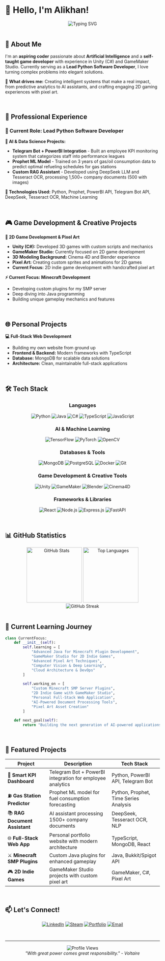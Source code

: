 # 👋 Hello, I'm Alikhan!

<div align="center">
  <img src="https://readme-typing-svg.herokuapp.com?font=Fira+Code&size=22&duration=3000&pause=1000&color=6366F1&center=true&vCenter=true&width=600&lines=Lead+Python+Software+Developer;AI+%26+Machine+Learning+Enthusiast;Self-Taught+Game+Developer+(Unity+%26+GameMaker);Full-Stack+Web+Developer;Minecraft+Plugin+Creator" alt="Typing SVG" />
</div>

<br>

## 🚀 About Me

I'm an **aspiring coder** passionate about **Artificial Intelligence** and a **self-taught game developer** with experience in Unity (C#) and GameMaker Studio. Currently serving as a **Lead Python Software Developer**, I love turning complex problems into elegant solutions.

🎯 **What drives me:** Creating intelligent systems that make a real impact, from predictive analytics to AI assistants, and crafting engaging 2D gaming experiences with pixel art.

<br>

## 💼 Professional Experience

### 🏢 Current Role: Lead Python Software Developer

**🤖 AI & Data Science Projects:**
- **Telegram Bot + PowerBI Integration** - Built an employee KPI monitoring system that categorizes staff into performance leagues
- **Prophet ML Model** - Trained on 3 years of gas/oil consumption data to predict optimal refueling schedules for gas stations
- **Custom RAG Assistant** - Developed using DeepSeek LLM and Tesseract OCR, processing 1,500+ company documents (500 with images)

**🔧 Technologies Used:** Python, Prophet, PowerBI API, Telegram Bot API, DeepSeek, Tesseract OCR, Machine Learning

<br>

## 🎮 Game Development & Creative Projects

**🎨 2D Game Development & Pixel Art**
- **Unity (C#):** Developed 3D games with custom scripts and mechanics
- **GameMaker Studio:** Currently focused on 2D game development
- **3D Modeling Background:** Cinema 4D and Blender experience
- **Pixel Art:** Creating custom sprites and animations for 2D games
- **Current Focus:** 2D indie game development with handcrafted pixel art

**⚡ Current Focus: Minecraft Development**
- Developing custom plugins for my SMP server
- Deep diving into Java programming
- Building unique gameplay mechanics and features

<br>

## 🌐 Personal Projects

**💻 Full-Stack Web Development**
- Building my own website from ground up
- **Frontend & Backend:** Modern frameworks with TypeScript
- **Database:** MongoDB for scalable data solutions
- **Architecture:** Clean, maintainable full-stack applications

<br>

## 🛠️ Tech Stack

<div align="center">

### Languages
![Python](https://img.shields.io/badge/Python-3776AB?style=for-the-badge&logo=python&logoColor=white)
![Java](https://img.shields.io/badge/Java-ED8B00?style=for-the-badge&logo=java&logoColor=white)
![C#](https://img.shields.io/badge/C%23-239120?style=for-the-badge&logo=c-sharp&logoColor=white)
![TypeScript](https://img.shields.io/badge/TypeScript-007ACC?style=for-the-badge&logo=typescript&logoColor=white)
![JavaScript](https://img.shields.io/badge/JavaScript-F7DF1E?style=for-the-badge&logo=javascript&logoColor=black)

### AI & Machine Learning
![TensorFlow](https://img.shields.io/badge/TensorFlow-FF6F00?style=for-the-badge&logo=tensorflow&logoColor=white)
![PyTorch](https://img.shields.io/badge/PyTorch-EE4C2C?style=for-the-badge&logo=pytorch&logoColor=white)
![OpenCV](https://img.shields.io/badge/OpenCV-27338e?style=for-the-badge&logo=OpenCV&logoColor=white)

### Databases & Tools
![MongoDB](https://img.shields.io/badge/MongoDB-4EA94B?style=for-the-badge&logo=mongodb&logoColor=white)
![PostgreSQL](https://img.shields.io/badge/PostgreSQL-316192?style=for-the-badge&logo=postgresql&logoColor=white)
![Docker](https://img.shields.io/badge/Docker-2496ED?style=for-the-badge&logo=docker&logoColor=white)
![Git](https://img.shields.io/badge/Git-F05032?style=for-the-badge&logo=git&logoColor=white)

### Game Development & Creative Tools
![Unity](https://img.shields.io/badge/Unity-100000?style=for-the-badge&logo=unity&logoColor=white)
![GameMaker](https://img.shields.io/badge/GameMaker-000000?style=for-the-badge&logo=gamemaker&logoColor=white)
![Blender](https://img.shields.io/badge/Blender-F5792A?style=for-the-badge&logo=blender&logoColor=white)
![Cinema4D](https://img.shields.io/badge/Cinema4D-011A6A?style=for-the-badge&logo=cinema4d&logoColor=white)

### Frameworks & Libraries
![React](https://img.shields.io/badge/React-20232A?style=for-the-badge&logo=react&logoColor=61DAFB)
![Node.js](https://img.shields.io/badge/Node.js-43853D?style=for-the-badge&logo=node.js&logoColor=white)
![Express.js](https://img.shields.io/badge/Express.js-404D59?style=for-the-badge)
![FastAPI](https://img.shields.io/badge/FastAPI-009688?style=for-the-badge&logo=FastAPI&logoColor=white)

</div>

<br>

## 📊 GitHub Statistics

<div align="center">
  <img src="https://github-readme-stats.vercel.app/api?username=RanchesW&show_icons=true&theme=tokyonight&hide_border=true&count_private=true" alt="GitHub Stats" height="180"/>
  <img src="https://github-readme-stats.vercel.app/api/top-langs/?username=RanchesW&layout=compact&theme=tokyonight&hide_border=true" alt="Top Languages" height="180"/>
</div>

<div align="center">
  <img src="https://github-readme-streak-stats.herokuapp.com/?user=RanchesW&theme=tokyonight&hide_border=true" alt="GitHub Streak" />
</div>

<br>

## 🌟 Current Learning Journey

```python
class CurrentFocus:
    def __init__(self):
        self.learning = [
            "Advanced Java for Minecraft Plugin Development",
            "GameMaker Studio for 2D Indie Games",
            "Advanced Pixel Art Techniques",
            "Computer Vision & Deep Learning",
            "Cloud Architecture & DevOps"
        ]
        
        self.working_on = [
            "Custom Minecraft SMP Server Plugins",
            "2D Indie Game with GameMaker Studio",
            "Personal Full-Stack Web Application", 
            "AI-Powered Document Processing Tools",
            "Pixel Art Asset Creation"
        ]
    
    def next_goal(self):
        return "Building the next generation of AI-powered applications and indie 2D games! 🎮🤖"
```

<br>

## 🎯 Featured Projects

<div align="center">

| Project | Description | Tech Stack |
|---------|-------------|------------|
| 🤖 **Smart KPI Dashboard** | Telegram Bot + PowerBI integration for employee analytics | Python, PowerBI API, Telegram Bot |
| ⛽ **Gas Station Predictor** | Prophet ML model for fuel consumption forecasting | Python, Prophet, Time Series Analysis |
| 📚 **RAG Document Assistant** | AI assistant processing 1500+ company documents | DeepSeek, Tesseract OCR, NLP |
| 🌐 **Full-Stack Web App** | Personal portfolio website with modern architecture | TypeScript, MongoDB, React |
| ⚔️ **Minecraft SMP Plugins** | Custom Java plugins for enhanced gameplay | Java, Bukkit/Spigot API |
| 🎮 **2D Indie Games** | GameMaker Studio projects with custom pixel art | GameMaker, C#, Pixel Art |

</div>

<br>

## 📫 Let's Connect!

<div align="center">

[![LinkedIn](https://img.shields.io/badge/LinkedIn-0077B5?style=for-the-badge&logo=linkedin&logoColor=white)](https://www.linkedin.com/in/alikhan-abdraimov-a289a7317/)
[![Steam](https://img.shields.io/badge/Steam-000000?style=for-the-badge&logo=steam&logoColor=white)](https://steamcommunity.com/id/RanchesWest/)
[![Portfolio](https://img.shields.io/badge/Portfolio-FF5722?style=for-the-badge&logo=google-chrome&logoColor=white)](https://ranchesw.github.io/portfolio-app/)
[![Email](https://img.shields.io/badge/Email-D14836?style=for-the-badge&logo=gmail&logoColor=white)](mailto:studyworkforce@gmail.com)

</div>

<br>

---

<div align="center">
  <img src="https://komarev.com/ghpvc/?username=RanchesW&color=6366f1&style=for-the-badge&label=Profile+Views" alt="Profile Views" />
</div>

<div align="center">
  <i>"With great power comes great responsibility." - Voltaire</i>
</div>
